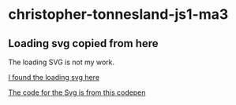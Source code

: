 # christopher-tonnesland-js1-ma3

## Loading svg copied from here

The loading SVG is not my work.

[I found the loading svg here](https://freefrontend.com/css-loaders/)

[The code for the Svg is from this codepen](https://codepen.io/thebabydino/pen/yjoPMJ?editors=0100)
